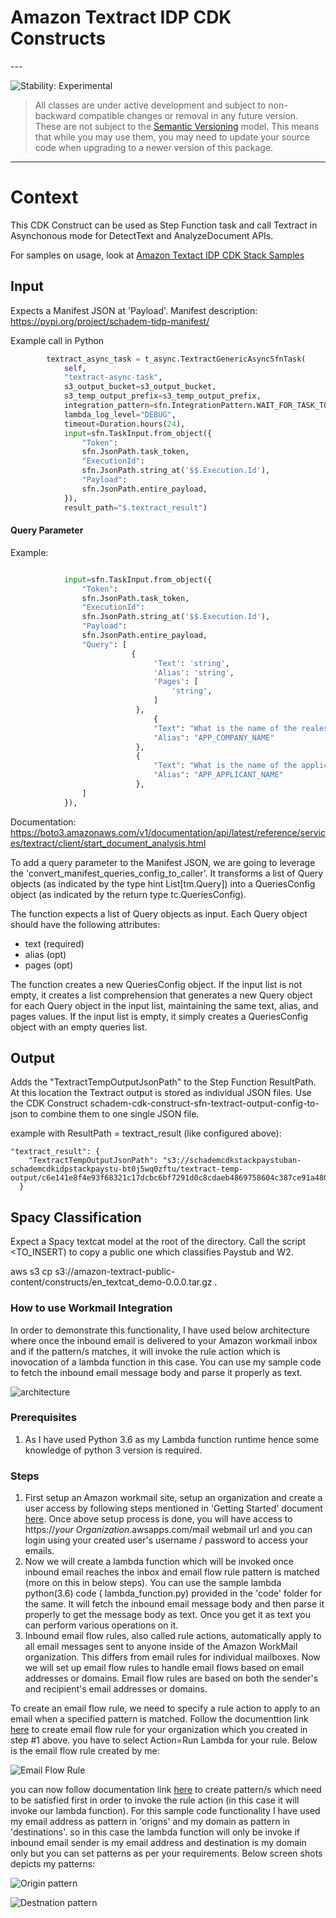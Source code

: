 # Amazon Textract IDP CDK Constructs

<!--BEGIN STABILITY BANNER-->---


![Stability: Experimental](https://img.shields.io/badge/stability-Experimental-important.svg?style=for-the-badge)

> All classes are under active development and subject to non-backward compatible changes or removal in any
> future version. These are not subject to the [Semantic Versioning](https://semver.org/) model.
> This means that while you may use them, you may need to update your source code when upgrading to a newer version of this package.

---
<!--END STABILITY BANNER-->

# Context

This CDK Construct can be used as Step Function task and call Textract in Asynchonous mode for DetectText and AnalyzeDocument APIs.

For samples on usage, look at [Amazon Textact IDP CDK Stack Samples](https://github.com/aws-samples/amazon-textract-idp-cdk-stack-samples)

## Input

Expects a Manifest JSON at 'Payload'.
Manifest description: https://pypi.org/project/schadem-tidp-manifest/

Example call in Python

```python
        textract_async_task = t_async.TextractGenericAsyncSfnTask(
            self,
            "textract-async-task",
            s3_output_bucket=s3_output_bucket,
            s3_temp_output_prefix=s3_temp_output_prefix,
            integration_pattern=sfn.IntegrationPattern.WAIT_FOR_TASK_TOKEN,
            lambda_log_level="DEBUG",
            timeout=Duration.hours(24),
            input=sfn.TaskInput.from_object({
                "Token":
                sfn.JsonPath.task_token,
                "ExecutionId":
                sfn.JsonPath.string_at('$$.Execution.Id'),
                "Payload":
                sfn.JsonPath.entire_payload,
            }),
            result_path="$.textract_result")
```

#### Query Parameter

Example:

```python

            input=sfn.TaskInput.from_object({
                "Token":
                sfn.JsonPath.task_token,
                "ExecutionId":
                sfn.JsonPath.string_at('$$.Execution.Id'),
                "Payload":
                sfn.JsonPath.entire_payload,
                "Query": [
                           {
                                'Text': 'string',
                                'Alias': 'string',
                                'Pages': [
                                    'string',
                                ]
                            },
                                {
                                "Text": "What is the name of the realestate company",
                                "Alias": "APP_COMPANY_NAME"
                            },
                            {
                                "Text": "What is the name of the applicant or the prospective tenant",
                                "Alias": "APP_APPLICANT_NAME"
                            },
                ]
            }),

```

Documentation: https://boto3.amazonaws.com/v1/documentation/api/latest/reference/services/textract/client/start_document_analysis.html

To add a query parameter to the Manifest JSON, we are going to leverage the 'convert_manifest_queries_config_to_caller'. It transforms a list of Query objects (as indicated by the type hint List[tm.Query]) into a QueriesConfig object (as indicated by the return type tc.QueriesConfig).

The function expects a list of Query objects as input. Each Query object should have the following attributes:

* text (required)
* alias (opt)
* pages (opt)

The function creates a new QueriesConfig object. If the input list is not empty, it creates a list comprehension that generates a new Query object for each Query object in the input list, maintaining the same text, alias, and pages values. If the input list is empty, it simply creates a QueriesConfig object with an empty queries list.

## Output

Adds the "TextractTempOutputJsonPath" to the Step Function ResultPath. At this location the Textract output is stored as individual JSON files. Use the CDK Construct schadem-cdk-construct-sfn-textract-output-config-to-json to combine them to one single JSON file.

example with ResultPath = textract_result (like configured above):

```
"textract_result": {
    "TextractTempOutputJsonPath": "s3://schademcdkstackpaystuban-schademcdkidpstackpaystu-bt0j5wq0zftu/textract-temp-output/c6e141e8f4e93f68321c17dcbc6bf7291d0c8cdaeb4869758604c387ce91a480"
  }
```

## Spacy Classification

Expect a Spacy textcat model at the root of the directory. Call the script <TO_INSERT) to copy a public one which classifies Paystub and W2.

aws s3 cp s3://amazon-textract-public-content/constructs/en_textcat_demo-0.0.0.tar.gz .

### How to use Workmail Integration

In order to demonstrate this functionality, I have used below architecture where once the inbound email is delivered to your Amazon workmail inbox and if the pattern/s matches, it will invoke the rule action which is inovocation of a lambda function in this case. You can use my sample code to fetch the inbound email message body and parse it properly as text.

![architecture](./images/Workmail_Lambda.png)

### Prerequisites

1. As I have used Python 3.6 as my Lambda function runtime hence some knowledge of python 3 version is required.

### Steps

1. First setup an Amazon workmail site, setup an organization and create a user access by following steps mentioned in 'Getting Started' document [here](https://docs.aws.amazon.com/workmail/latest/adminguide/howto-start.html). Once above setup process is done, you will have access to https://*your Organization*.awsapps.com/mail webmail url and you can login using your created user's username / password to access your emails.
2. Now we will create a lambda function which will be invoked once inbound email reaches the inbox and email flow rule pattern is matched (more on this in below steps). You can use the sample lambda python(3.6) code ( lambda_function.py) provided in the 'code' folder for the same. It will fetch the inbound email message body and then parse it properly to get the message body as text. Once you get it as text you can perform various operations on it.
3. Inbound email flow rules, also called rule actions, automatically apply to all email messages sent to anyone inside of the Amazon WorkMail organization. This differs from email rules for individual mailboxes. Now we will set up email flow rules to handle email flows based on email addresses or domains. Email flow rules are based on both the sender's and recipient's email addresses or domains.

To create an email flow rule, we need to specify a rule action to apply to an email when a specified pattern is matched. Follow the documenttion link [here](https://docs.aws.amazon.com/workmail/latest/adminguide/email-flows.html#email-flows-rule-actions) to create email flow rule for your organization which you created in step #1 above. you have to select Action=Run Lambda for your rule. Below is the email flow rule created by me:

![Email Flow Rule](./images/email_rule_1.png)

you can now follow documentation link [here](https://docs.aws.amazon.com/workmail/latest/adminguide/email-flows.html#email-flows-patterns) to create pattern/s which need to be satisfied first in order to invoke the rule action (in this case it will invoke our lambda function). For this sample code functionality I have used my email address as pattern in 'origns' and my domain as pattern in 'destinations'. so in this case the lambda function will only be invoke if inbound email sender is my email address and destination is my domain only but you can set patterns as per your requirements. Below screen shots depicts my patterns:

![Origin pattern](./images/email_rule_2.png)

![Destnation pattern](./images/email_rule_3.png)
